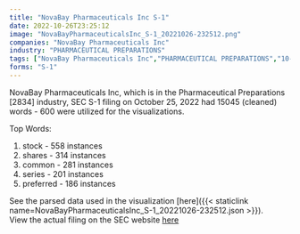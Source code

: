 ```yaml
---
title: "NovaBay Pharmaceuticals Inc S-1"
date: 2022-10-26T23:25:12
image: "NovaBayPharmaceuticalsInc_S-1_20221026-232512.png"
companies: "NovaBay Pharmaceuticals Inc"
industry: "PHARMACEUTICAL PREPARATIONS"
tags: ["NovaBay Pharmaceuticals Inc","PHARMACEUTICAL PREPARATIONS","10-25-2022","S-1"]
forms: "S-1"
---
```

NovaBay Pharmaceuticals Inc, which is in the Pharmaceutical Preparations [2834] industry, SEC S-1 filing on October 25, 2022 had 15045 (cleaned) words - 600 were utilized for the visualizations.

Top Words:
1. stock - 558 instances
2. shares - 314 instances
3. common - 281 instances
4. series - 201 instances
5. preferred - 186 instances


See the parsed data used in the visualization [here]({{< staticlink name=NovaBayPharmaceuticalsInc_S-1_20221026-232512.json >}}).  
View the actual filing on the SEC website [here](https://www.sec.gov/Archives/edgar/data/1389545/0001437749-22-024692.txt)